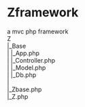 # Zframework
a mvc php framework<br>
Z<br>
|_Base<br>
|  |_App.php<br>
|  |_Controller.php<br>
|  |_Model.php<br>
|  |_Db.php<br>
|<br>
|_Zbase.php<br>
|_Z.php<br>
